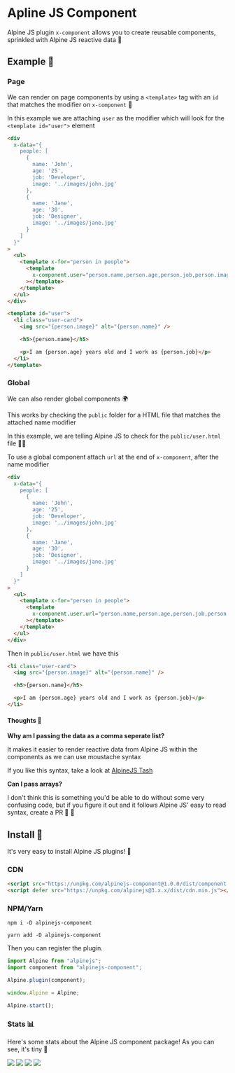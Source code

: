 # Apline JS Component

Alpine JS plugin `x-component` allows you to create reusable components, sprinkled with Alpine JS reactive data 🧁

## Example 👀

### Page

We can render on page components by using a `<template>` tag with an `id` that matches the modifier on `x-component` 🎉

In this example we are attaching `user` as the modifier which will look for the `<template id="user">` element

```html
<div
  x-data="{
    people: [
      {
        name: 'John',
        age: '25',
        job: 'Developer',
        image: '../images/john.jpg'
      },
      {
        name: 'Jane',
        age: '30',
        job: 'Designer',
        image: '../images/jane.jpg'
      }
    ]
  }"
>
  <ul>
    <template x-for="person in people">
      <template
        x-component.user="person.name,person.age,person.job,person.image"
      ></template>
    </template>
  </ul>
</div>

<template id="user">
  <li class="user-card">
    <img src="{person.image}" alt="{person.name}" />

    <h5>{person.name}</h5>

    <p>I am {person.age} years old and I work as {person.job}</p>
  </li>
</template>
```

### Global

We can also render global components 🌍

This works by checking the `public` folder for a HTML file that matches the attached name modifier

In this example, we are telling Alpine JS to check for the `public/user.html` file 🕵️‍♀️

To use a global component attach `url` at the end of `x-component`, after the name modifier

```html
<div
  x-data="{
    people: [
      {
        name: 'John',
        age: '25',
        job: 'Developer',
        image: '../images/john.jpg'
      },
      {
        name: 'Jane',
        age: '30',
        job: 'Designer',
        image: '../images/jane.jpg'
      }
    ]
  }"
>
  <ul>
    <template x-for="person in people">
      <template
        x-component.user.url="person.name,person.age,person.job,person.image"
      ></template>
    </template>
  </ul>
</div>
```

Then in `public/user.html` we have this

```html
<li class="user-card">
  <img src="{person.image}" alt="{person.name}" />

  <h5>{person.name}</h5>

  <p>I am {person.age} years old and I work as {person.job}</p>
</li>
```

#### Thoughts 🤔

**Why am I passing the data as a comma seperate list?**

It makes it easier to render reactive data from Alpine JS within the components as we can use moustache syntax

If you like this syntax, take a look at [AlpineJS Tash](https://github.com/markmead/alpinejs-tash)

**Can I pass arrays?**

I don't think this is something you'd be able to do without some very confusing code, but if you figure it out and it follows Alpine JS' easy to read syntax, create a PR 🙌 🤩

## Install 🌟

It's very easy to install Alpine JS plugins! 🙌

### CDN

```html
<script src="https://unpkg.com/alpinejs-component@1.0.0/dist/component.min.js"></script>
<script defer src="https://unpkg.com/alpinejs@3.x.x/dist/cdn.min.js"></script>
```

### NPM/Yarn

```shell
npm i -D alpinejs-component

yarn add -D alpinejs-component
```

Then you can register the plugin.

```js
import Alpine from "alpinejs";
import component from "alpinejs-component";

Alpine.plugin(component);

window.Alpine = Alpine;

Alpine.start();
```

### Stats 📊

Here's some stats about the Alpine JS component package! As you can see, it's tiny 🤏

![](https://img.shields.io/bundlephobia/min/alpinejs-component)
![](https://img.shields.io/npm/v/alpinejs-component)
![](https://img.shields.io/npm/dt/alpinejs-component)
![](https://img.shields.io/github/license/markmead/alpinejs-component)
